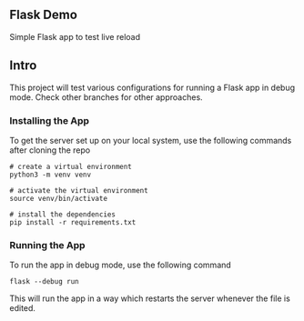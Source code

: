 ## Flask Demo

Simple Flask app to test live reload

## Intro

This project will test various configurations for running a Flask app in debug mode. Check other branches for other approaches.

### Installing the App

To get the server set up on your local system, use the following commands after cloning the repo

```
# create a virtual environment
python3 -m venv venv

# activate the virtual environment
source venv/bin/activate

# install the dependencies
pip install -r requirements.txt
```

### Running the App

To run the app in debug mode, use the following command

```
flask --debug run
```

This will run the app in a way which restarts the server whenever the file is edited.
